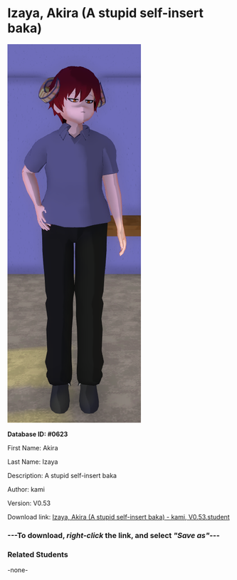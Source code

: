 # Izaya, Akira (A stupid self-insert baka)

<img src="../../Files/Images/Izaya, Akira (A stupid self-insert baka).png" title="Izaya, Akira (A stupid self-insert baka) - kami, V0.53">

**Database ID: #0623**

First Name: Akira

Last Name: Izaya

Description: A stupid self-insert baka

Author: kami

Version: V0.53

Download link: <a href="https://raw.githubusercontent.com/Arbiter1223/Daigaku-Gurashi-Custom-Students/master/Files/Student%20Files/Izaya%2C%20Akira%20(A%20stupid%20self-insert%20baka)%20-%20kami%2C%20V0.53.student">Izaya, Akira (A stupid self-insert baka) - kami, V0.53.student</a>

### ---**To download, _right-click_ the link, and select _"Save as"_**---

### Related Students

-none-
